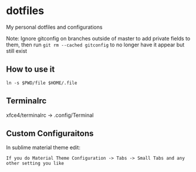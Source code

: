 # dotfiles

My personal dotfiles and configurations

Note: Ignore gitconfig on branches outside of master to add private fields to them,
then run `git rm --cached gitconfig` to no longer have it appear but still exist


## How to use it

`ln -s $PWD/file $HOME/.file`

## Terminalrc

xfce4/terminalrc -> .config/Terminal

## Custom Configuraitons

In sublime material theme edit:

```
If you do Material Theme Configuration -> Tabs -> Small Tabs and any other setting you like

```
